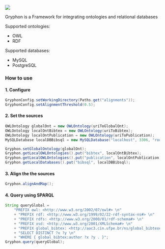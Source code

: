 ![](https://photos-5.dropbox.com/t/2/AADiBA0IF9OuBOex3D8ZOj9BEmKarYRRjMO1bAcAi_Txmw/12/98073648/png/1024x768/3/1425592800/0/2/Gryphon.png/CLD44S4gASACIAMoAQ/pWKjWXkkFqA98JFTG7C6I29El6Mf-kVgJuiw8oX3KDE)

Gryphon is a Framework for integrating ontologies and relational databases

Supported ontologies:
* OWL
* RDF

Supported databases: 
* MySQL
* PostgreSQL

### How to use

#### 1. Configure
```java
GryphonConfig.setWorkingDirectory(Paths.get("alignments"));
GryphonConfig.setAlignmentThreshold(0.5);
```

#### 2. Set the sources
```java
OWLOntology globalOnt = new OWLOntology(uriToGlobalOnt); 
OWLOntology localOntBibtex = new OWLOntology(uriToBibtex); 
OWLOntology localOntPublication = new OWLOntology(uriToPublication);
MySQLDatabase localDBBibsql = new MySQLDatabase("localhost", 3306, "root", "root", "bibsql"); 

Gryphon.setGlobalOntology(globalOnt); 
Gryphon.getLocalOWLOntologies().put("bibtex", localOntBibtex);
Gryphon.getLocalOWLOntologies().put("publication", localOntPublication);
Gryphon.getLocalDatabases().put("bibsql", localDBBibsql);
```

#### 3. Align the the sources
```java
Gryphon.alignAndMap();
```

#### 4. Query using SPARQL
```java
String queryGlobal = 
	"PREFIX owl: <http://www.w3.org/2002/07/owl#> \n"
	+ "PREFIX rdf: <http://www.w3.org/1999/02/22-rdf-syntax-ns#> \n"
	+ "PREFIX rdfs: <http://www.w3.org/2000/01/rdf-schema#> \n"
	+ "PREFIX xsd: <http://www.w3.org/2001/XMLSchema#> \n"
	+ "PREFIX global_bibtex: <http://aac3.cin.ufpe.br/ns/global_bibtex#> \n"
	+ "SELECT DISTINCT ?x ?y \n"
	+ "WHERE { global_bibtex:author ?x ?y . }"; 
Gryphon.query(queryGlobal);
```
